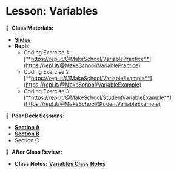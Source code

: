 <!-- .slide: data-background="./Images/header.svg" data-background-repeat="none" data-background-size="40% 40%" data-background-position="center 10%" class="header" -->
# Lesson: Variables

<!-- Put a link to the slides so that students can find them -->

**📝 &nbsp;Class Materials:** 
  <!-- Put a link to the slides -->
* [**Slides**](https://docs.google.com/presentation/d/13rjgdi8tUD28S3ItSQEAPShqvxGmtcyc8hJxlKz8ZjY/edit?usp=drive_web&ouid=118040253597909891899)
* **Repls:**
  * Coding Exercise 1: [**https://repl.it/@MakeSchool/VariablePractice**](https://repl.it/@MakeSchool/VariablePractice)
  * Coding Exercise 2: [**https://repl.it/@MakeSchool/VariableExample**](https://repl.it/@MakeSchool/VariableExample)
  * Coding Exercise 3: [**https://repl.it/@MakeSchool/StudentVariableExample**](https://repl.it/@MakeSchool/StudentVariableExample)
  
**🍐 &nbsp;Pear Deck Sessions:**
 * [**Section A**](https://app.peardeck.com/student/twotocutu)
 * [**Section B**](https://app.peardeck.com/student/tbzfpipod)
 * Section C
 
**📖 &nbsp;After Class Review:**
 * **Class Notes:** [**Variables Class Notes**](https://docs.google.com/document/d/1WWzFFG97rWNiUE1y6JkTI2ZXG0lHQOkLFxQns6PLcSU/edit?usp=sharing)
<!-- > -->

